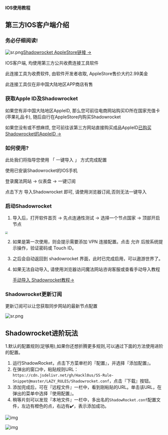 #### IOS使用教程

## 第三方IOS客户端介绍          

### 务必仔细阅读!

![sr.png](https://i.loli.net/2020/11/01/Xa2sqzmyhLxiISJ.png)[Shadowrocket AppleStore链接 ->](https://apps.apple.com/us/app/shadowrocket/id932747118)

IOS客户端, 均使用第三方公共收费连接工具软件

此连接工具为收费软件, 由软件开发者收取, AppleStore售价大约2.99美金

此连接工具仅在非中国大陆地区APP商店有售

### 获取Apple ID及Shadowrocket

如果您有非中国大陆地区AppleID, 那么您可前往电商网站购买ID所在国家充值卡(苹果礼品卡), 随后自行在AppleStore内购买Shadowrocket

如果您没有或不想麻烦, 您可前往该第三方网站直接购买成品AppleID[已购买Shadowrocket的AppleID ->](https://www.az200777.win/)

### 如何使用?

此处我们将指导您使用 「 一键导入 」 方式完成配置

使用已安装Shadowrocket的IOS手机

登录魔法网站 -> 仪表盘 -> 一键订阅

点击下方 导入Shadowrocket 即可,
请使用浏览器订阅,否则无法一键导入

### 启动Shadowrocket

1. 导入后，打开软件首页 -> 先点连通性测试 -> 选择一个节点国家 -> 顶部开启节点

<img src="https://s1.locimg.com/2023/06/19/33c367b55b021.jpg" style="zoom: 50%;" />



2. 如果是第一次使用，则会提示需要添加 VPN 连接配置。点击 允许 后按系统提示操作，验证密码或 Touch ID。



3. 之后会自动返回到 shadowrocket 界面，此时已完成启用，可以遨游世界了。

4. 如果无法自动导入, 请使用浏览器访问魔法网站咨询客服或查看手动导入教程

   [手动导入 Shadowrocket教程->](https://github.com/kanzhenxiang/mofa/blob/main/%E8%8B%B9%E6%9E%9C%E6%89%8B%E6%9C%BA%E7%AB%AFShadowrocket%E6%89%8B%E5%8A%A8%E5%AF%BC%E5%85%A5%E6%95%99%E7%A8%8B.md)





### Shadowrocket更新订阅

更新订阅可以让您获取同步网站的最新节点配置

![sr.png](https://files.gitbook.com/v0/b/gitbook-legacy-files/o/assets%2F-M7znwxymXBX83heMKym%2F-M_3yAkFC2-VfZ6MA1iK%2F-M_3yUGDU-OD8EU9PI-n%2Fimage.png?alt=media&token=39dd4887-b8ee-4541-97b9-5d89402f9bca)



## Shadowrocket进阶玩法

​	1.默认的配置规则(足够用),如果你还想折腾更多规则,可以通过下面的方法使用进阶的配置。

1. 运行ShadowRocket，点击下方菜单栏的『配置』，并选择『添加配置』。
2. 在弹出的窗口中，粘贴规则URL：`https://cdn.jsdelivr.net/gh/Hackl0us/SS-Rule-Snippet@master/LAZY_RULES/Shadowrocket.conf`，点击『下载』按钮。
3. 添加完成后，可在『远程文件』一栏中，看到刚粘贴的URL。单击该URL，在弹出的菜单中选择『使用配置』。
4. 稍等片刻可以发现『本地文件』一栏中，多出名的`ShadowRocket.conf`配置文件，左边有橙色的点，右边有✔️，表示添加成功。 



![img](https://299015789-files.gitbook.io/~/files/v0/b/gitbook-x-prod.appspot.com/o/spaces%2F-M7znwxymXBX83heMKym%2Fuploads%2Fcm1HKPv6JjP53e9BaXBn%2FWeChatd82f02845ea8911f587ddb6bec5fa51f.png?alt=media&token=1ee0e8da-d9b6-4c93-a2f6-35106298840a)





![img](https://299015789-files.gitbook.io/~/files/v0/b/gitbook-x-prod.appspot.com/o/spaces%2F-M7znwxymXBX83heMKym%2Fuploads%2F2QlSQq7ziTRx1x5FmrQ3%2Fimage.png?alt=media&token=bdfaa574-9e09-4d89-9ef8-ad57d243ad78)
